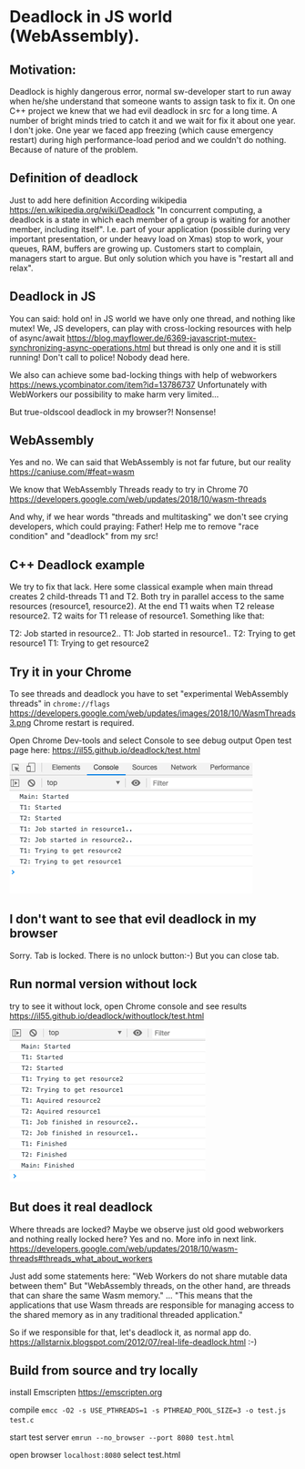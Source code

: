 # Deadlock in JS world (WebAssembly).

## Motivation:
Deadlock is highly dangerous error, normal sw-developer start to run away when he/she understand that someone wants to assign task to fix it.
On one C++ project we knew that we had evil deadlock in src for a long time. A number of bright minds tried to catch it and we wait for fix it about one year.
I don't joke. One year we faced app freezing (which cause emergency restart) during high performance-load period and we couldn't do nothing. Because of nature of the problem.

## Definition of deadlock
Just to add here definition
According wikipedia https://en.wikipedia.org/wiki/Deadlock
"In concurrent computing, a deadlock is a state in which each member of a group is waiting for another member, including itself".
I.e. part of your application (possible during very important presentation, or under heavy load on Xmas) stop to work, your queues, RAM, buffers are growing up.
Customers start to complain, managers start to argue. But only solution which you have is "restart all and relax".

## Deadlock in JS
You can said: hold on! in JS world we have only one thread, and nothing like mutex!
We, JS developers, can play with cross-locking resources with help of async/await https://blog.mayflower.de/6369-javascript-mutex-synchronizing-async-operations.html
but thread is only one and it is still running! Don't call to police! Nobody dead here.

We also can achieve some bad-locking things with help of webworkers https://news.ycombinator.com/item?id=13786737
Unfortunately with WebWorkers our possibility to make harm very limited...

But true-oldscool deadlock in my browser?! Nonsense!


## WebAssembly
Yes and no.
We can said that WebAssembly is not far future, but our reality https://caniuse.com/#feat=wasm

We know that WebAssembly Threads ready to try in Chrome 70
https://developers.google.com/web/updates/2018/10/wasm-threads

And why, if we hear words "threads and multitasking" we don't see crying developers, which could praying:
Father! Help me to remove "race condition" and "deadlock" from my src!

## C++ Deadlock example
We try to fix that lack.
Here some classical example when main thread creates 2 child-threads T1 and T2. Both try in parallel access to the same resources (resource1, resource2).
At the end T1 waits when T2 release resource2. T2 waits for T1 release of resource1. Something like that:

T2: Job started in resource2..
T1: Job started in resource1..
T2: Trying to get resource1
T1: Trying to get resource2

## Try it in your Chrome

To see threads and deadlock you have to set "experimental WebAssembly threads" in `chrome://flags`
https://developers.google.com/web/updates/images/2018/10/WasmThreads3.png
Chrome restart is required.

Open Chrome Dev-tools and select Console to see debug output
Open test page here:
https://il55.github.io/deadlock/test.html

![Locked-Console-Log](/images/locked.png)

## I don't want to see that evil deadlock in my browser
Sorry. Tab is locked. There is no unlock button:-)
But you can close tab.

## Run normal version without lock
try to see it without lock, open Chrome console and see results
https://il55.github.io/deadlock/withoutlock/test.html

![Console-Log](/images/withoutlock.png)

## But does it real deadlock
Where threads are locked? Maybe we observe just old good webworkers and nothing really locked here?
Yes and no. More info in next link.
https://developers.google.com/web/updates/2018/10/wasm-threads#threads_what_about_workers

Just add some statements here:
"Web Workers do not share mutable data between them"
But "WebAssembly threads, on the other hand, are threads that can share the same Wasm memory."
...
"This means that the applications that use Wasm threads are responsible for managing access to the shared memory as in any traditional threaded application."

So if we responsible for that, let's deadlock it, as normal app do. https://allstarnix.blogspot.com/2012/07/real-life-deadlock.html
:-)


## Build from source and try locally
install Emscripten https://emscripten.org

compile
`emcc -O2 -s USE_PTHREADS=1 -s PTHREAD_POOL_SIZE=3 -o test.js test.c`

start test server
`emrun --no_browser --port 8080 test.html`

open browser
`localhost:8080`
select test.html
